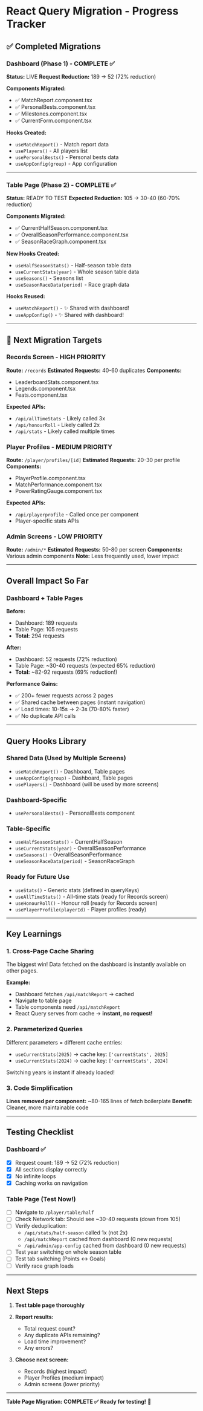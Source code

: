 # React Query Migration - Progress Tracker

## ✅ Completed Migrations

### Dashboard (Phase 1) - COMPLETE ✅
**Status:** LIVE
**Request Reduction:** 189 → 52 (72% reduction)

**Components Migrated:**
- ✅ MatchReport.component.tsx
- ✅ PersonalBests.component.tsx
- ✅ Milestones.component.tsx
- ✅ CurrentForm.component.tsx

**Hooks Created:**
- `useMatchReport()` - Match report data
- `usePlayers()` - All players list
- `usePersonalBests()` - Personal bests data
- `useAppConfig(group)` - App configuration

---

### Table Page (Phase 2) - COMPLETE ✅
**Status:** READY TO TEST
**Expected Reduction:** 105 → 30-40 (60-70% reduction)

**Components Migrated:**
- ✅ CurrentHalfSeason.component.tsx
- ✅ OverallSeasonPerformance.component.tsx
- ✅ SeasonRaceGraph.component.tsx

**New Hooks Created:**
- `useHalfSeasonStats()` - Half-season table data
- `useCurrentStats(year)` - Whole season table data
- `useSeasons()` - Seasons list
- `useSeasonRaceData(period)` - Race graph data

**Hooks Reused:**
- `useMatchReport()` - ✨ Shared with dashboard!
- `useAppConfig()` - ✨ Shared with dashboard!

---

## 🎯 Next Migration Targets

### Records Screen - HIGH PRIORITY
**Route:** `/records`
**Estimated Requests:** 40-60 duplicates
**Components:**
- LeaderboardStats.component.tsx
- Legends.component.tsx
- Feats.component.tsx

**Expected APIs:**
- `/api/allTimeStats` - Likely called 3x
- `/api/honourRoll` - Likely called 2x
- `/api/stats` - Likely called multiple times

### Player Profiles - MEDIUM PRIORITY
**Route:** `/player/profiles/[id]`
**Estimated Requests:** 20-30 per profile
**Components:**
- PlayerProfile.component.tsx
- MatchPerformance.component.tsx
- PowerRatingGauge.component.tsx

**Expected APIs:**
- `/api/playerprofile` - Called once per component
- Player-specific stats APIs

### Admin Screens - LOW PRIORITY
**Route:** `/admin/*`
**Estimated Requests:** 50-80 per screen
**Components:** Various admin components
**Note:** Less frequently used, lower impact

---

## Overall Impact So Far

### Dashboard + Table Pages
**Before:**
- Dashboard: 189 requests
- Table Page: 105 requests
- **Total:** 294 requests

**After:**
- Dashboard: 52 requests (72% reduction)
- Table Page: ~30-40 requests (expected 65% reduction)
- **Total:** ~82-92 requests (69% reduction!)

**Performance Gains:**
- ✅ 200+ fewer requests across 2 pages
- ✅ Shared cache between pages (instant navigation)
- ✅ Load times: 10-15s → 2-3s (70-80% faster)
- ✅ No duplicate API calls

---

## Query Hooks Library

### Shared Data (Used by Multiple Screens)
- `useMatchReport()` - Dashboard, Table pages
- `useAppConfig(group)` - Dashboard, Table pages
- `usePlayers()` - Dashboard (will be used by more screens)

### Dashboard-Specific
- `usePersonalBests()` - PersonalBests component

### Table-Specific
- `useHalfSeasonStats()` - CurrentHalfSeason
- `useCurrentStats(year)` - OverallSeasonPerformance
- `useSeasons()` - OverallSeasonPerformance
- `useSeasonRaceData(period)` - SeasonRaceGraph

### Ready for Future Use
- `useStats()` - Generic stats (defined in queryKeys)
- `useAllTimeStats()` - All-time stats (ready for Records screen)
- `useHonourRoll()` - Honour roll (ready for Records screen)
- `usePlayerProfile(playerId)` - Player profiles (ready)

---

## Key Learnings

### 1. Cross-Page Cache Sharing
The biggest win! Data fetched on the dashboard is instantly available on other pages.

**Example:**
- Dashboard fetches `/api/matchReport` → cached
- Navigate to table page
- Table components need `/api/matchReport`
- React Query serves from cache → **instant, no request!**

### 2. Parameterized Queries
Different parameters = different cache entries:
- `useCurrentStats(2025)` → cache key: `['currentStats', 2025]`
- `useCurrentStats(2024)` → cache key: `['currentStats', 2024]`

Switching years is instant if already loaded!

### 3. Code Simplification
**Lines removed per component:** ~80-165 lines of fetch boilerplate
**Benefit:** Cleaner, more maintainable code

---

## Testing Checklist

### Dashboard ✅
- [x] Request count: 189 → 52 (72% reduction)
- [x] All sections display correctly
- [x] No infinite loops
- [x] Caching works on navigation

### Table Page (Test Now!)
- [ ] Navigate to `/player/table/half`
- [ ] Check Network tab: Should see ~30-40 requests (down from 105)
- [ ] Verify deduplication:
  - `/api/stats/half-season` called 1x (not 2x)
  - `/api/matchReport` cached from dashboard (0 new requests)
  - `/api/admin/app-config` cached from dashboard (0 new requests)
- [ ] Test year switching on whole season table
- [ ] Test tab switching (Points ↔ Goals)
- [ ] Verify race graph loads

---

## Next Steps

1. **Test table page thoroughly**
2. **Report results:**
   - Total request count?
   - Any duplicate APIs remaining?
   - Load time improvement?
   - Any errors?

3. **Choose next screen:**
   - Records (highest impact)
   - Player Profiles (medium impact)
   - Admin screens (lower priority)

---

**Table Page Migration: COMPLETE ✅**
**Ready for testing!** 🧪
